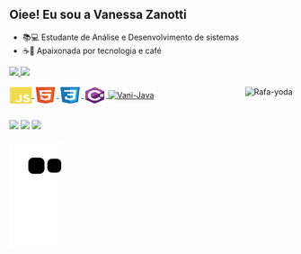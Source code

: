 ## Oiee! Eu sou a Vanessa Zanotti
- 📚💻 Estudante de Análise e Desenvolvimento de sistemas 
- ☕💖 Apaixonada por tecnologia e café

<div>
  <a href="https://github.com/VanessaZanotti">
  <img height="170em" src="https://github-readme-stats.vercel.app/api?username=vanessazanotti&show_icons=true&theme=cobalt&include_all_commits=true&count_private=true"/>
  <img height="170em" src="https://github-readme-stats.vercel.app/api/top-langs/?username=vanessazanotti&layout=compact&langs_count=7&theme=cobalt"/>
</div>
 
<div style="display: inline_block"><br>
  <img align="center" alt="Vani-Js" height="30" width="40" src="https://raw.githubusercontent.com/devicons/devicon/master/icons/javascript/javascript-plain.svg">
  <img align="center" alt="Vani-HTML" height="30" width="40" src="https://raw.githubusercontent.com/devicons/devicon/master/icons/html5/html5-original.svg">
  <img align="center" alt="Vani-CSS" height="30" width="40" src="https://raw.githubusercontent.com/devicons/devicon/master/icons/css3/css3-original.svg">
  <img align="center" alt="Vani-Csharp" height="30" width="40" src="https://raw.githubusercontent.com/devicons/devicon/master/icons/csharp/csharp-original.svg">
  <img align="center" alt="Vani-Java" height="30" width="40" src="https://cdn.jsdelivr.net/gh/devicons/devicon/icons/java/java-plain.svg">
  <img align="right" alt="Rafa-yoda" src="https://c.tenor.com/9T9mPweqx5QAAAAM/baby-yoda-wave.gif">
</div>
  
  ##
 
<div> 
  <a href = "mailto:zanottivanessa11@gmail.com"><img src="https://img.shields.io/badge/-Gmail-EE82EE?style=for-the-badge&logo=gmail&logoColor=white" target="blank"></a>
  <a href="https://www.linkedin.com/in/vanessa-zanotti-4a59461a5/" target="blank"><img src="https://img.shields.io/badge/-LinkedIn-4876FF?style=for-the-badge&logo=linkedin&logoColor=white" target="blank"></a> 
  <a href="https://instagram.com/nessazanotti" target="blank"><img src="https://img.shields.io/badge/-Instagram-54FF9F?style=for-the-badge&logo=instagram&logoColor=white" target="blank"></a>
 	
 ![Snake animation](https://github.com/vanessazanotti/vanessazanotti/blob/output/github-contribution-grid-snake.svg)
 
</div>
